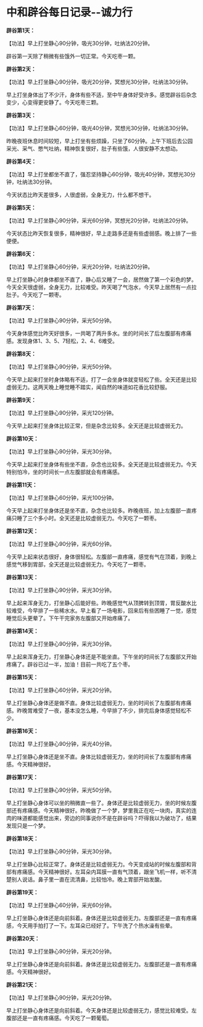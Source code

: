 # 中和辟谷每日记录--诚力行

**辟谷第1天：**

【功法】早上打坐静心90分钟，吸光30分钟，吐纳法20分钟。

辟谷第一天除了稍微有些饿外一切正常。今天吃枣一颗。

**辟谷第2天：**

【功法】早上打坐静心90分钟，吸光20分钟，冥想光30分钟，吐纳法30分钟。

早上打坐身体出了不少汗，身体有些不适，至中午身体好受许多。感觉辟谷后杂念变少，心变得更安静了。今天吃枣三颗。

**辟谷第3天：**

【功法】早上打坐静心60分钟，吸光40分钟，冥想光30分钟，吐纳法30分钟。

昨晚夜班休息时间较短，早上打坐有些烦躁，只坐了60分钟。上午下班后去公园采光、采气、憋气吐纳，精神恢复很好，肚子有些饿，人很安静不太想动。

**辟谷第4天：**

【功法】早上打坐都坐不直了，强忍坚持静心60分钟，吸光40分钟，冥想光30分钟，吐纳法30分钟。

今天状态比昨天差很多，人很虚弱，全身无力，什么都不想干。

**辟谷第5天：**

【功法】早上打坐静心90分钟，采光60分钟，冥想光20分钟，吐纳法20分钟。

今天状态比昨天恢复很多，精神很好，早上走路多还是有些虚弱感。晚上排了一些便便。

**辟谷第6天：**

【功法】早上打坐静心60分钟，采光20分钟，吐纳法20分钟。

早上打坐静心时身体都坐不直了，静心后又睡了一会，居然做了第一个彩色的梦。今天全天很虚弱，全身无力，比较难受。昨天喝了气泡水，今天早上居然有一点拉肚子。今天吃了一颗枣。

**辟谷第7天：**

【功法】早上打坐静心90分钟，采光50分钟。

今天身体感觉比昨天好很多，一共喝了两升多水。坐的时间长了后左腹部有疼痛感。发现身体1、3、5、7轻松，2、4、6难受。

**辟谷第8天：**

【功法】早上打坐静心90分钟，采光50分钟。

今天早上起来打坐时身体略有不适，打了一会坐身体就变轻松了些。全天还是比较虚弱无力。这两天晚上睡觉睡不踏实，闻自然的味道如花香比较舒服。

**辟谷第9天：**

【功法】早上打坐静心90分钟，采光120分钟。

今天早上起来打坐身体比较正常，但是杂念比较多。全天还是比较虚弱无力。

**辟谷第10天：**

【功法】早上打坐静心90分钟，采光30分钟。

今天早上起来打坐身体有些坐不直，杂念也比较多。全天还是比较虚弱无力。今天特别怕冷，坐的时间长一点左腹部就会有疼痛感。

**辟谷第11天：**

【功法】早上打坐静心60分钟，采光100分钟。

今天早上起来打坐身体还是坐不直，杂念也比较多。昨晚夜班，加上左腹部一直疼痛只睡了三个多小时。全天还是比较虚弱无力。今天吃了一颗枣。

**辟谷第12天：**

【功法】早上打坐静心90分钟，采光60分钟。

今天早上起来状态很好，身体很轻松。左腹部一直疼痛，感觉有气在顶着，到晚上感觉气移到胃部，全天还是比较虚弱无力。今天吃了一颗枣。

**辟谷第13天：**

【功法】早上打坐静心90分钟，采光30分钟。

早上起来浑身无力，打坐静心后能好些。昨晚感觉气从顶脾转到顶胃，胃反酸水比较难受，今早排了一些稀水水。早上看了一场电影，回来后有些困睡了一觉，感觉睡觉后头更晕了。下午干完家务左腹部又开始疼痛了。

**辟谷第14天：**

【功法】早上打坐静心90分钟，采光30分钟。

早上起来浑身无力，打坐静心身体还是不能坐直。下午坐的时间长了左腹部又开始疼痛了。辟谷已过一半，加油！目前一共吃了五个枣。

**辟谷第15天：**

【功法】早上打坐静心60分钟，采光20分钟。

早上打坐静心身体还是做不直。身体比较虚弱无力，坐的时间长了左腹部有疼痛感。昨晚胃难受了一夜，基本没怎么睡，今早排了不少，排完后身体感觉轻松不少。

**辟谷第16天：**

【功法】早上打坐静心90分钟，采光40分钟。

早上打坐静心身体还是坐不直。身体比较虚弱无力，坐的时间长了左腹部有疼痛感。今天精神很好。

**辟谷第17天：**

【功法】早上打坐静心90分钟，采光50分钟。

早上打坐静心身体可以坐的稍微直一些了。身体还是比较虚弱无力，坐的时候左腹部还有疼痛感。今天精神很好。昨晚做了一个梦，梦里我正在吃一块肉，真实的连肉的味道都能感觉出来，旁边的同事说你不是在辟谷吗？吓得我以为破功了，结果发现只是一个梦。

**辟谷第18天：**

【功法】早上打坐静心90分钟，采光30分钟。

早上打坐静心比较正常了。身体还是比较虚弱无力。今天变成站的时候左腹部和背部有疼痛感。今天精神很好。左耳朵内耳膜一直有气顶着，跟坐飞机一样，听不清楚别人说话。鼻子里一直在流清鼻，比较怕冷。晚上胃部开始发酸。

**辟谷第19天：**

【功法】早上打坐静心60分钟，采光60分钟。

早上打坐静心身体还是向前斜着。身体还是比较虚弱无力。左腹部还是一直有疼痛感，今天用手拍打了一下。左耳朵已经好了。下午洗了个热水澡有些晕。

**辟谷第20天：**

【功法】早上打坐静心90分钟，采光20分钟。

早上打坐静心身体还是向前斜着。身体还是比较虚弱无力。左腹部还是一直有疼痛感。今天精神很好。

**辟谷第21天：**

【功法】早上打坐静心90分钟，采光20分钟。

早上打坐静心身体还是向前斜着。今天身体还是比较虚弱无力，感觉比较难受。左腹部还是一直有疼痛感。今天吃了一颗葡萄。

